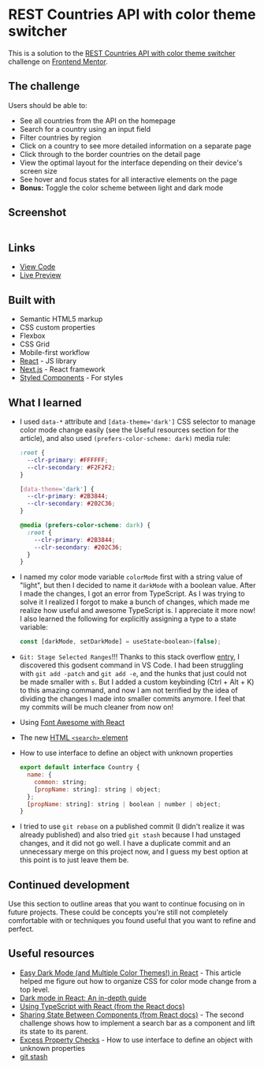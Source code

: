# REST Countries API with color theme switcher

This is a solution to the [REST Countries API with color theme switcher](https://www.frontendmentor.io/challenges/rest-countries-api-with-color-theme-switcher-5cacc469fec04111f7b848ca) challenge on [Frontend Mentor](https://www.frontendmentor.io/). 

## The challenge

Users should be able to:

- See all countries from the API on the homepage
- Search for a country using an input field
- Filter countries by region
- Click on a country to see more detailed information on a separate page
- Click through to the border countries on the detail page
- View the optimal layout for the interface depending on their device's screen size
- See hover and focus states for all interactive elements on the page
- **Bonus:** Toggle the color scheme between light and dark mode

## Screenshot

![]()

## Links

- [View Code](https://www.example.com)
- [Live Preview](https://www.example.com)

## Built with

- Semantic HTML5 markup
- CSS custom properties
- Flexbox
- CSS Grid
- Mobile-first workflow
- [React](https://reactjs.org/) - JS library
- [Next.js](https://nextjs.org/) - React framework
- [Styled Components](https://styled-components.com/) - For styles

## What I learned

- I used ```data-*``` attribute and ```[data-theme='dark']``` CSS selector to manage color mode change easily (see the Useful resources section for the article), and also used ```(prefers-color-scheme: dark)``` media rule:

  ```css
  :root {
    --clr-primary: #FFFFFF;
    --clr-secondary: #F2F2F2;
  }

  [data-theme='dark'] {
    --clr-primary: #2B3844;
    --clr-secondary: #202C36;
  }

  @media (prefers-color-scheme: dark) {
    :root {
      --clr-primary: #2B3844;
      --clr-secondary: #202C36;
    }
  }
  ```

- I named my color mode variable ```colorMode``` first with a string value of "light", but then I decided to name it ```darkMode``` with a boolean value. After I made the changes, I got an error from TypeScript. As I was trying to solve it I realized I forgot to make a bunch of changes, which made me realize how useful and awesome TypeScript is. I appreciate it more now! I also learned the following for explicitly assigning a type to a state variable:

  ```js
  const [darkMode, setDarkMode] = useState<boolean>(false);
  ```

- ```Git: Stage Selected Ranges```!!! Thanks to this stack overflow [entry](https://stackoverflow.com/a/65649756), I discovered this godsent command in VS Code. I had been struggling with ```git add -patch``` and ```git add -e```, and the hunks that just could not be made smaller with ```s```. But I added a custom keybinding (Ctrl + Alt + K) to this amazing command, and now I am not terrified by the idea of dividing the changes I made into smaller commits anymore. I feel that my commits will be much cleaner from now on!

- Using [Font Awesome with React](https://docs.fontawesome.com/web/use-with/react/add-icons#add-individual-icons-explicitly)

- The new [HTML ```<search>``` element](https://developer.mozilla.org/en-US/docs/Web/HTML/Element/search)

- How to use interface to define an object with unknown properties 
  ```js
  export default interface Country {
    name: {
      common: string;
      [propName: string]: string | object;
    };
    [propName: string]: string | boolean | number | object;
  }
  ```

- I tried to use ```git rebase``` on a published commit (I didn't realize it was already published) and also tried ```git stash``` because I had unstaged changes, and it did not go well. I have a duplicate commit and an unnecessary merge on this project now, and I guess my best option at this point is to just leave them be.

## Continued development

Use this section to outline areas that you want to continue focusing on in future projects. These could be concepts you're still not completely comfortable with or techniques you found useful that you want to refine and perfect.

## Useful resources

- [Easy Dark Mode (and Multiple Color Themes!) in React](https://css-tricks.com/easy-dark-mode-and-multiple-color-themes-in-react/) - This article helped me figure out how to organize CSS for color mode change from a top level.
- [Dark mode in React: An in-depth guide](https://blog.logrocket.com/dark-mode-react-in-depth-guide/)
- [Using TypeScript with React (from the React docs)](https://react.dev/learn/typescript)
- [Sharing State Between Components (from React docs)](https://react.dev/learn/sharing-state-between-components#challenges) - The second challenge shows how to implement a search bar as a component and lift its state to its parent.
- [Excess Property Checks](https://www.typescriptlang.org/docs/handbook/2/objects.html#excess-property-checks) - How to use interface to define an object with unknown properties 
- [git stash](https://www.atlassian.com/git/tutorials/saving-changes/git-stash)